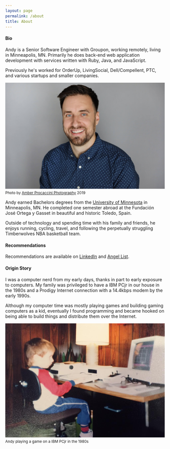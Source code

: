 ```yaml
---
layout: page
permalink: /about
title: About
---
```


#### Bio

Andy is a Senior Software Engineer with Groupon, working remotely, living in Minneapolis, MN. Primarily he does back-end web application development with services written with Ruby, Java, and JavaScript.

Previously he's worked for OrderUp, LivingSocial, Dell/Compellent, PTC, and various startups and smaller companies.

![Andy Atkinson Headshot](/assets/images/pages/andy-headshot-big-wide.jpg#wide)
<small>Photo by [Amber Procaccini Photography](http://www.aprocacciniphoto.com/) 2019</small>

Andy earned Bachelors degrees from the [University of Minnesota](http://umn.edu) in Minneapolis, MN. He completed one semester abroad at the Fundación José Ortega y Gasset in beautiful and historic Toledo, Spain.

Outside of technology and spending time with his family and friends, he enjoys running, cycling, travel, and following the perpetually struggling Timberwolves NBA basketball team.

#### Recommendations

Recommendations are available on [LinkedIn](http://linkedin.com/in/andyatkinson/) and [Angel List](https://angel.co/andyatkinson-gmail-com).

#### Origin Story

I was a computer nerd from my early days, thanks in part to early exposure to computers. My family was privileged to have a IBM PCjr in our house in the 1980s and a Prodigy Internet connection with a 14.4kbps modem by the early 1990s.

Although my computer time was mostly playing games and building gaming computers as a kid, eventually I found programming and became hooked on being able to build things and distribute them over the Internet.

![Andy Atkinson PCjr](/assets/images/origin-story-pcjr.jpg)
<small>Andy playing a game on a IBM PCjr in the 1980s</small>
